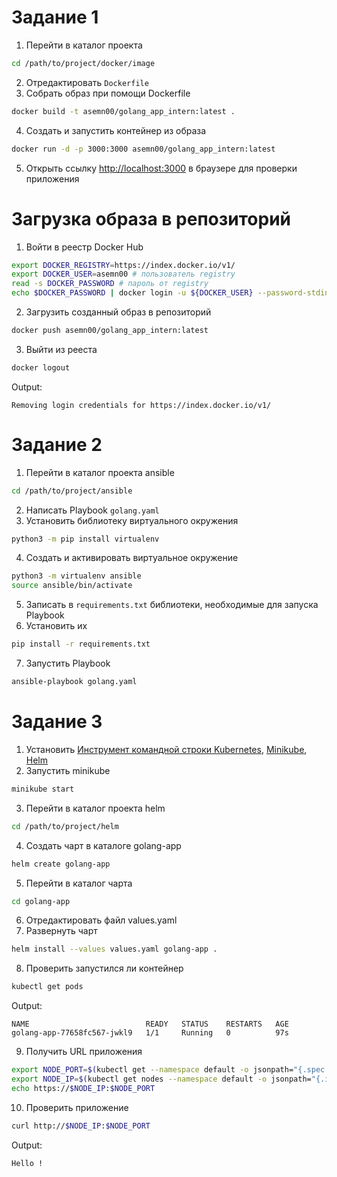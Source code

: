 # Задание 1
1. Перейти в каталог проекта
```sh
cd /path/to/project/docker/image
```
2. Отредактировать `Dockerfile`
3. Собрать образ при помощи Dockerfile
```sh
docker build -t asemn00/golang_app_intern:latest .
```
4. Создать и запустить контейнер из образа
```sh
docker run -d -p 3000:3000 asemn00/golang_app_intern:latest
```
5. Открыть ссылку <http://localhost:3000> в браузере для проверки приложения
# Загрузка образа в репозиторий
1. Войти в реестр Docker Hub
```sh
export DOCKER_REGISTRY=https://index.docker.io/v1/
export DOCKER_USER=asemn00 # пользователь registry
read -s DOCKER_PASSWORD # пароль от registry
echo $DOCKER_PASSWORD | docker login -u ${DOCKER_USER} --password-stdin ${DOCKER_REGISTRY}
```
2. Загрузить созданный образ в репозиторий
```sh
docker push asemn00/golang_app_intern:latest
```
3. Выйти из рееста
```sh
docker logout
```
Output:
```
Removing login credentials for https://index.docker.io/v1/
```
# Задание 2
1. Перейти в каталог проекта ansible
```sh
cd /path/to/project/ansible
```
2. Написать Playbook `golang.yaml`
3. Установить библиотеку виртуального окружения
```sh
python3 -m pip install virtualenv
```
4. Создать и активировать виртуальное окружение
```sh
python3 -m virtualenv ansible
source ansible/bin/activate
```
5. Записать в `requirements.txt` библиотеки, необходимые для запуска Playbook
6. Установить их
```sh
pip install -r requirements.txt
```
7. Запустить Playbook
```sh
ansible-playbook golang.yaml
```
# Задание 3
1. Установить [Инструмент командной строки Kubernetes](https://kubernetes.io/ru/docs/tasks/tools/install-kubectl/),  [Minikube](https://kubernetes.io/ru/docs/tasks/tools/install-minikube/), [Helm](https://helm.sh/ru/docs/intro/install/)
2. Запустить minikube
```sh
minikube start
```
3. Перейти в каталог проекта helm
```sh
cd /path/to/project/helm
```
4. Создать чарт в каталоге golang-app
```sh
helm create golang-app
```
5. Перейти в каталог чарта
```sh
cd golang-app
```
6. Отредактировать файл values.yaml
7. Развернуть чарт
```sh
helm install --values values.yaml golang-app .
```
8. Проверить запустился ли контейнер
```sh
kubectl get pods
```
Output:
```
NAME                          READY   STATUS    RESTARTS   AGE  
golang-app-77658fc567-jwkl9   1/1     Running   0          97s
```
9. Получить URL приложения
```sh
export NODE_PORT=$(kubectl get --namespace default -o jsonpath="{.spec.ports[0].nodePort}" services golang-app)
export NODE_IP=$(kubectl get nodes --namespace default -o jsonpath="{.items[0].status.addresses[0].address}")
echo https://$NODE_IP:$NODE_PORT
```
10. Проверить приложение
```sh
curl http://$NODE_IP:$NODE_PORT
```
Output:
```
Hello !
```
